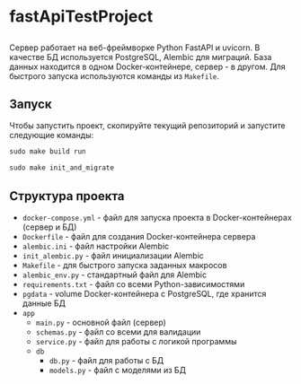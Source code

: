# fastApiTestProject
##
Сервер работает на веб-фреймворке Python FastAPI и uvicorn. В качестве БД используется
PostgreSQL, Alembic для миграций. База данных находится в одном Docker-контейнере, сервер - 
в другом. Для быстрого запуска используются команды из `Makefile`.

## Запуск

Чтобы запустить проект, скопируйте текущий репозиторий и запустите следующие команды:

```cmd
sudo make build run
```

```cmd
sudo make init_and_migrate 
```

## Структура проекта

- `docker-compose.yml` - файл для запуска проекта в Docker-контейнерах (сервер и БД)
- `Dockerfile` - файл для создания Docker-контейнера сервера 
- `alembic.ini` - файл настройки Alembic
- `init_alembic.py` - файл инициализации Alembic 
- `Makefile` - для быстрого запуска заданных макросов
- `alembic_env.py` - стандартный файл для Alembic
- `requirements.txt` - файл со всеми Python-зависимостями
- `pgdata` - volume Docker-контейнера с PostgreSQL, где хранится данные БД
- `app`
  - `main.py` - основной файл (сервер)
  - `schemas.py` - файл со всеми для валидации
  - `service.py` - файл для работы с логикой программы 
  - `db`
    - `db.py` - файл для работы с БД
    - `models.py` - файл с моделями из БД